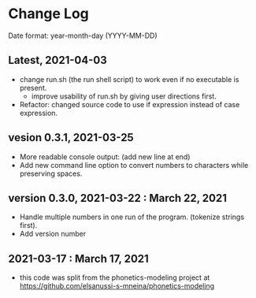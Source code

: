 # Change Log
Date format: year-month-day (YYYY-MM-DD)

## Latest, 2021-04-03
- change run.sh (the run shell script) to work even if no executable is present.
  - improve usability of run.sh by giving user directions first.
- Refactor: changed source code to use if expression instead of case expression.

## vesion 0.3.1, 2021-03-25
- More readable console output: (add new line at end)
- Add new command line option to convert numbers to characters while preserving spaces.

## version 0.3.0, 2021-03-22 : March 22, 2021
- Handle multiple numbers in one run of the program. (tokenize strings first).
- Add version number

## 2021-03-17 : March 17, 2021
- this code was split from the phonetics-modeling project at https://github.com/elsanussi-s-mneina/phonetics-modeling 


